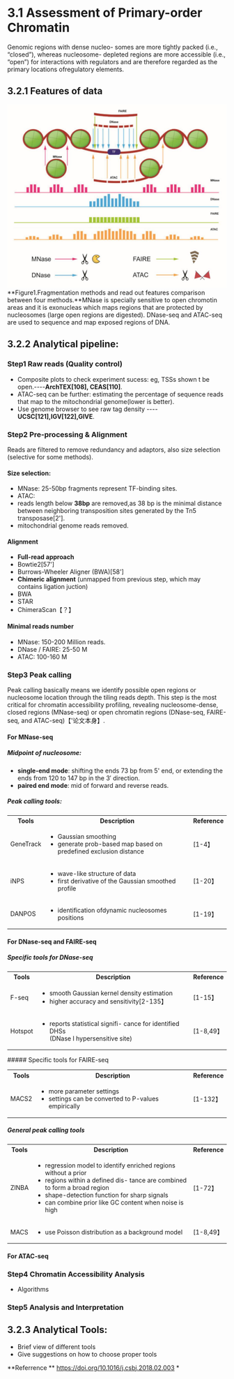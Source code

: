 # 3.1 Assessment of Primary-order Chromatin
Genomic regions with dense nucleo- somes are more tightly packed (i.e., “closed”), whereas nucleosome- depleted regions are more accessible (i.e., “open”) for interactions with regulators and are therefore regarded as the primary locations ofregulatory elements. 

## 3.2.1 Features of data
![](/assets/prios.jpg)
**Figure1.Fragmentation methods and read out features comparison between four methods.**MNase is specially sensitive to open chromotin areas and it is exonucleas which maps regions that are protected by nucleosomes (large open regions are digested). DNase-seq and ATAC-seq are used to sequence and map exposed regions of DNA. 
## 3.2.2 Analytical pipeline:
### Step1 Raw reads (Quality control)

 - Composite plots to check experiment sucess: eg, TSSs shown t be open.----**ArchTEX[108], CEAS[110]**.
 - ATAC-seq can be further: estimating the percentage of sequence reads that map to the mitochondrial genome(lower is better).
 - Use genome browser to see raw tag density ---- **UCSC[121],IGV[122],GIVE**.
 
### Step2 Pre-processing & Alignment 
Reads are filtered to remove redundancy and adaptors, also size selection (selective for some methods).
#### Size selection:
- MNase: 25-50bp fragments represent TF-binding sites.
- ATAC: 
 - reads length below **38bp** are removed,as 38 bp is the minimal distance between neighboring transposition sites generated by the Tn5 transposase[2'].
 - mitochondrial genome reads removed.

#### Alignment 
- **Full-read approach**
 - Bowtie2[57']
 - Burrows-Wheeler Aligner (BWA)[58']
- **Chimeric alignment** (unmapped from previous step, which may contains ligation juction)
 - BWA
 - STAR
 - ChimeraScan【？】
 
#### Minimal reads number
 - MNase: 150-200 Million reads.
 - DNase / FAIRE: 25-50 M
 - ATAC:  100-160 M
 
 
### Step3 Peak calling 
Peak calling basically means we identify possible open regions or nucleosome location through the tiling reads depth. This step is the most critical for chromatin accessibility profiling, revealing nucleosome-dense, closed regions (MNase-seq) or open chromatin regions (DNase-seq, FAIRE-seq, and ATAC-seq)【'论文本身】.

#### For MNase-seq
##### Midpoint of nucleosome:
- **single-end mode**: shifting the ends 73 bp from 5' end, or extending the ends from 120 to 147 bp in the 3′ direction. 
- **paired end mode**: mid of forward and reverse reads. 

##### Peak calling tools:
<table>
 <tbody>
  <tr>
    <th>Tools</th>
    <th>Description</th>
    <th>Reference</th>
  </tr>
  <tr>
    <td>GeneTrack</td>
    <td><ul><li>Gaussian smoothing</li><li>generate prob-based map based on predefined exclusion distance</li></ul></td><td>[1-4】</td>
  </tr>
  <tr>
    <td>iNPS</td>
    <td><ul><li>wave-like structure of data</li><li>first derivative of the Gaussian smoothed profile</li></ul></td><td>[1-20】</td>
   </tr>  
   <tr>
      <td>DANPOS</td>
      <td><ul><li>identification ofdynamic nucleosomes positions</li></ul></td><td>[1-19】</td>
      </tr>
</tbody>
</table>

#### For DNase-seq and FAIRE-seq
##### Specific tools for DNase-seq
<table>
 <tbody>
  <tr>
    <th>Tools</th>
    <th>Description</th>
    <th>Reference</th>
  </tr>
  <tr>
    <td>F-seq</td>
    <td><ul><li>smooth Gaussian kernel density estimation</li><li>higher accuracy and sensitivity[2-135】</li></ul></td><td>[1-15】</td>
  </tr>
  <tr>
    <td>Hotspot</td>
    <td><ul><li>reports statistical signifi- cance for identified DHSs<br>(DNase I hypersensitive site)</li></ul></td><td>[1-8,49】</td>
   </tr>  
</tbody>
</table>
##### Specific tools for FAIRE-seq
<table>
 <tbody>
  <tr>
    <th>Tools</th>
    <th>Description</th>
    <th>Reference</th>
  </tr>
  <tr>
    <td>MACS2</td>
    <td><ul><li>more parameter settings</li><li>settings can be converted to P-values empirically</li></ul></td><td>[1-132】</td>
  </tr>
</tbody>
</table>

##### General peak calling tools
<table>
 <tbody>
  <tr>
    <th>Tools</th>
    <th>Description</th>
    <th>Reference</th>
  </tr>
  <tr>
    <td>ZINBA</td>
    <td><ul><li>regression model to identify enriched regions without a prior</li><li>regions within a defined dis- tance are combined to form a broad region</li><li>shape-detection function for sharp signals</li><li>can combine prior like GC content when noise is high</li></ul></td><td>[1-72】</td>
  </tr>
  <tr>
    <td>MACS</td>
    <td><ul><li>use Poisson distribution as a background model</li></ul></td><td>[1-8,49】</td>
   </tr>  
</tbody>
</table>




#### For ATAC-seq


### Step4 Chromatin Accessibility Analysis
 - Algorithms
 
 
 
### Step5 Analysis and Interpretation


## 3.2.3 Analytical Tools:
- Brief view of different tools 
- Give suggestions on how to choose proper tools 

**Referrence **
https://doi.org/10.1016/j.csbj.2018.02.003 *



